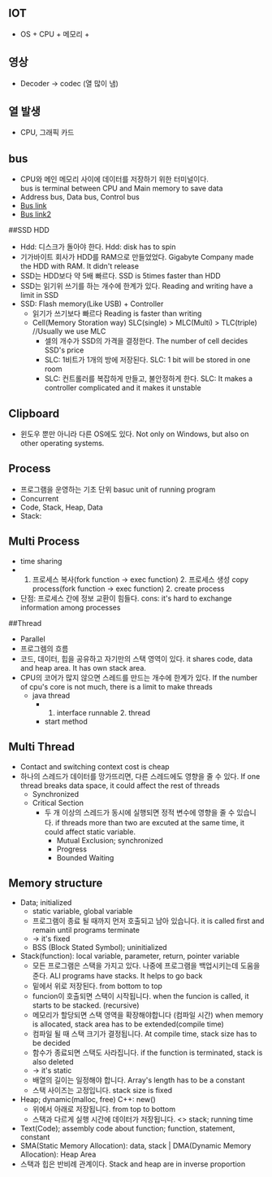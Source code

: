 ## IOT
* OS + CPU + 메모리 + 

## 영상
* Decoder -> codec (열 많이 냄)

## 열 발생
* CPU, 그래픽 카드

## bus
* CPU와 메인 메모리 사이에 데이터를 저장하기 위한 터미널이다.  
    bus is terminal between CPU and Main memory to save data
* Address bus, Data bus, Control bus
* [Bus link](http://ssoonidev.tistory.com/14)
* [Bus link2](http://contents.kocw.net/KOCW/document/2015/cup/leesangkwan/6.pdf)

##SSD HDD
* Hdd: 디스크가 돌아야 한다.
    Hdd: disk has to spin
* 기가바이트 회사가 HDD를 RAM으로 만들었었다.
    Gigabyte Company made the HDD with RAM. It didn't release
* SSD는 HDD보다 약 5배 빠르다.
    SSD is 5times faster than HDD
* SSD는 읽기위 쓰기를 하는 개수에 한계가 있다.
    Reading and writing have a limit in SSD
* SSD: Flash memory(Like USB) + Controller
  - 읽기가 쓰기보다 빠르다
      Reading is faster than writing
  - Cell(Memory Storation way) SLC(single) > MLC(Multi) > TLC(triple)  //Usually we use MLC
    + 셀의 개수가 SSD의 가격을 결정한다.
        The number of cell decides SSD's price
    + SLC: 1비트가 1개의 방에 저장된다.
        SLC: 1 bit will be stored in one room
    + SLC: 컨트롤러를 복잡하게 만들고, 불안정하게 한다.
        SLC: It makes a controller complicated and it makes it unstable


## Clipboard
* 윈도우 뿐만 아니라 다른 OS에도 있다.
    Not only on Windows, but also on other operating systems.

## Process
* 프로그램을 운영하는 기초 단위
    basuc unit of running program
* Concurrent
* Code, Stack, Heap, Data
* Stack:  

## Multi Process
* time sharing
* 1. 프로세스 복사(fork function -> exec function) 2. 프로세스 생성
    copy process(fork function -> exec function) 2. create process
* 단점: 프로세스 간에 정보 교환이 힘들다.
    cons: it's hard to exchange information among processes

##Thread
* Parallel
* 프로그렘의 흐름
* 코드, 데이터, 힙을 공유하고 자기만의 스택 영역이 있다.
    it shares code, data and heap area. It has own stack area.
* CPU의 코어가 많지 않으면 스레드를 만드는 개수에 한계가 있다.
    If the number of cpu's core is not much, there is a limit to make threads
  - java thread
    + 1. interface runnable 2. thread
    + start method

## Multi Thread
* Contact and switching context cost is cheap
* 하나의 스레드가 데이터를 망가뜨리면, 다른 스레드에도 영향을 줄 수 있다.
    If one thread breaks data space, it could affect the rest of threads
   + Synchronized 
    - Critical Section
      + 두 개 이상의 스레드가 동시에 실행되면 정적 변수에 영향을 줄 수 있습니다.
          if threads more than two are excuted at the same time, it could affect static variable.
        * Mutual Exclusion; synchronized
        * Progress
        * Bounded Waiting

## Memory structure
* Data; initialized
  - static variable, global variable
  - 프로그램이 종료 될 때까지 먼저 호출되고 남아 있습니다.
      it is called first and remain until programs terminate 
  - -> it's fixed
  - BSS (Block Stated Symbol); uninitialized
* Stack(function): local variable, parameter, return, pointer variable
  - 모든 프로그램은 스택을 가지고 있다. 나중에 프로그램을 백업시키는데 도움을 준다.
      ALl programs have stacks. It helps to go back
  - 밑에서 위로 저장된다.
      from bottom to top
  - funcion이 호출되면 스택이 시작됩니다.
      when the funcion is called, it starts to be stacked. (recursive)
  - 메모리가 할당되면 스택 영역을 확장해야합니다 (컴파일 시간)
      when memory is allocated, stack area has to be extended(compile time)
  - 컴파일 될 때 스택 크기가 결정됩니다.
      At compile time, stack size has to be decided
  - 함수가 종료되면 스택도 사라집니다.
      if the function is terminated, stack is also deleted
  - -> it's static
  - 배열의 길이는 일정해야 합니다.
      Array's length has to be a constant
  - 스택 사이즈는 고정입니다.
      stack size is fixed
* Heap; dynamic(malloc, free)  C++: new()
  - 위에서 아래로 저장됩니다.
      from top to bottom
  - 스택과 다르게 실행 시간에 데이터가 저장됩니다.
    <> stack; running time 
* Text(Code); assembly code about function; function, statement, constant
* SMA(Static Memory Allocation): data, stack   | DMA(Dynamic Memory Allocation): Heap Area
* 스택과 힙은 반비례 관계이다.
    Stack and heap are in inverse proportion




